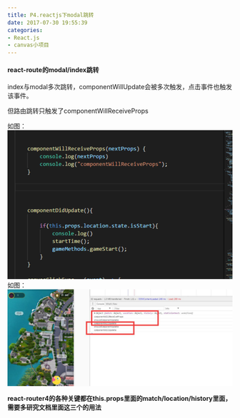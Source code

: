 ```yaml
---
title: P4.reactjs下modal跳转
date: 2017-07-30 19:55:39
categories:
- React.js
- canvas小项目
---
```


<!--more-->

#### react-route的modal/index跳转

index与modal多次跳转，componentWillUpdate会被多次触发，点击事件也触发该事件。

但路由跳转只触发了componentWillReceiveProps

如图：![](/assets/rj/10.png)
如图：![](/assets/rj/11.png)

<b>react-router4的各种关键都在this.props里面的match/location/history里面，需要多研究文档里面这三个的用法</b>


